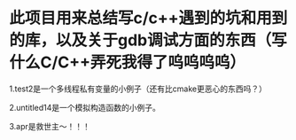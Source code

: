# 此项目用来总结写c/c++遇到的坑和用到的库，以及关于gdb调试方面的东西（写什么C/C++弄死我得了呜呜呜呜）

1.test2是一个多线程私有变量的小例子（还有比cmake更恶心的东西吗？）

2.untitled14是一个模拟构造函数的小例子。

3.apr是救世主～！！！
